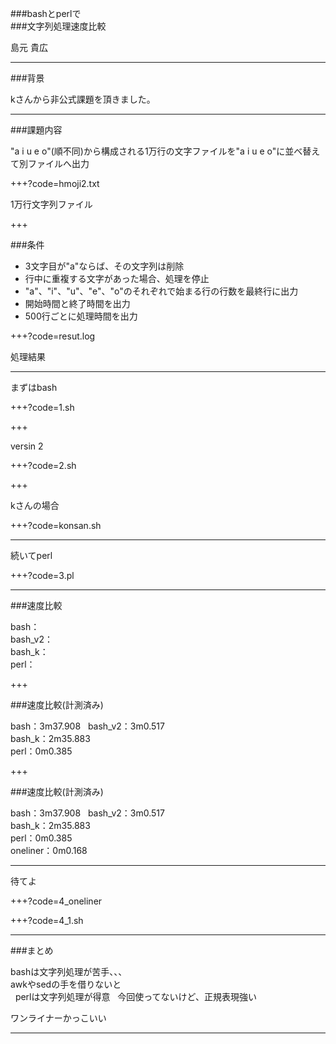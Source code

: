 
###bashとperlで  
###文字列処理速度比較

島元 貴広

---

###背景

kさんから非公式課題を頂きました。

---

###課題内容

"a i u e o"(順不同)から構成される1万行の文字ファイルを"a i u e o"に並べ替えて別ファイルへ出力

+++?code=hmoji2.txt

1万行文字列ファイル

+++

###条件

- 3文字目が"a"ならば、その文字列は削除
- 行中に重複する文字があった場合、処理を停止
- "a"、"i"、"u"、"e"、"o"のそれぞれで始まる行の行数を最終行に出力
- 開始時間と終了時間を出力
- 500行ごとに処理時間を出力

+++?code=resut.log

処理結果

---

まずはbash


+++?code=1.sh


+++

versin 2

+++?code=2.sh


+++

kさんの場合

+++?code=konsan.sh

---

続いてperl

+++?code=3.pl

---

###速度比較

bash：  
bash_v2：  
bash_k：  
perl：
















+++

###速度比較(計測済み)

bash：3m37.908  
bash_v2：3m0.517  
bash_k：2m35.883  
perl：0m0.385

+++

###速度比較(計測済み)

bash：3m37.908  
bash_v2：3m0.517  
bash_k：2m35.883  
perl：0m0.385  
oneliner：0m0.168

---

待てよ

+++?code=4_oneliner

+++?code=4_1.sh

---

###まとめ

bashは文字列処理が苦手、、、  
awkやsedの手を借りないと  
  
perlは文字列処理が得意  
今回使ってないけど、正規表現強い  
<dl>
<dt>
ワンライナーかっこいい
</dt>
</dl>

---


